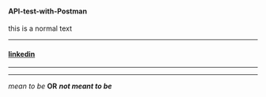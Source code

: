 #### API-test-with-Postman
this is a normal text
***
#### [linkedin](https://www.linkedin.com/in/manab-boro-875051217/)
---
***
_mean to be_
**OR**
**_not meant to be_**
